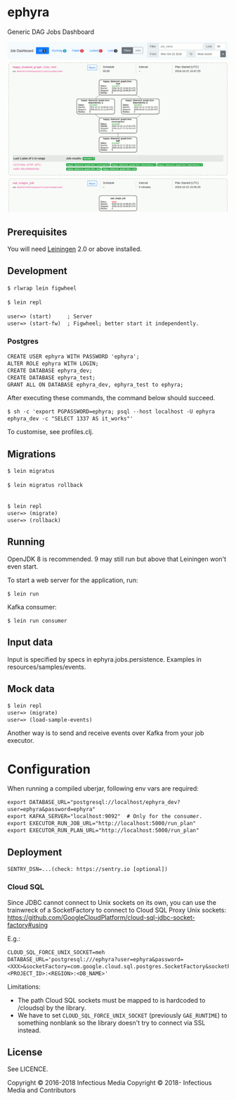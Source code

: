 # ephyra

Generic DAG Jobs Dashboard

![Generic DAG Jobs Dashboard screenshots](Generic_DAG_Jobs_Dashboard.gif)


## Prerequisites

You will need [Leiningen][1] 2.0 or above installed.

[1]: https://github.com/technomancy/leiningen

## Development

    $ rlwrap lein figwheel

    $ lein repl

    user=> (start)     ; Server
    user=> (start-fw)  ; Figwheel; better start it independently.


### Postgres

    CREATE USER ephyra WITH PASSWORD 'ephyra';
    ALTER ROLE ephyra WITH LOGIN;
    CREATE DATABASE ephyra_dev;
    CREATE DATABASE ephyra_test;
    GRANT ALL ON DATABASE ephyra_dev, ephyra_test to ephyra;

After executing these commands, the command below should succeed.

    $ sh -c 'export PGPASSWORD=ephyra; psql --host localhost -U ephyra ephyra_dev -c "SELECT 1337 AS it_works"'

To customise, see profiles.clj.

## Migrations

    $ lein migratus

    $ lein migratus rollback


    $ lein repl
    user=> (migrate)
    user=> (rollback)


## Running

OpenJDK 8 is recommended. 9 may still run but above that Leiningen won't even start.

To start a web server for the application, run:

    $ lein run

Kafka consumer:

    $ lein run consumer


## Input data

Input is specified by specs in ephyra.jobs.persistence. Examples in resources/samples/events.

## Mock data

    $ lein repl
    user=> (migrate)
    user=> (load-sample-events)

Another way is to send and receive events over Kafka from your job executor.


# Configuration

When running a compiled uberjar, following env vars are required:

    export DATABASE_URL="postgresql://localhost/ephyra_dev?user=ephyra&password=ephyra"
    export KAFKA_SERVER="localhost:9092"  # Only for the consumer.
    export EXECUTOR_RUN_JOB_URL="http://localhost:5000/run_plan"
    export EXECUTOR_RUN_PLAN_URL="http://localhost:5000/run_plan"


## Deployment

    SENTRY_DSN=...(check: https://sentry.io [optional])

### Cloud SQL

Since JDBC cannot connect to Unix sockets on its own, you can use the trainwreck of a SocketFactory
to connect to Cloud SQL Proxy Unix sockets:
https://github.com/GoogleCloudPlatform/cloud-sql-jdbc-socket-factory#using

E.g.:
```
CLOUD_SQL_FORCE_UNIX_SOCKET=meh
DATABASE_URL='postgresql:///ephyra?user=ephyra&password=<XXX>&socketFactory=com.google.cloud.sql.postgres.SocketFactory&socketFactoryArg=<PROJECT_ID>:<REGION>:<DB_NAME>'
```

Limitations:

- The path Cloud SQL sockets must be mapped to is hardcoded to /cloudsql by the library.
- We have to set `CLOUD_SQL_FORCE_UNIX_SOCKET` (previously `GAE_RUNTIME`) to something nonblank so
  the library doesn't try to connect via SSL instead.


## License

See LICENCE.

Copyright © 2016-2018 Infectious Media
Copyright © 2018- Infectious Media and Contributors
